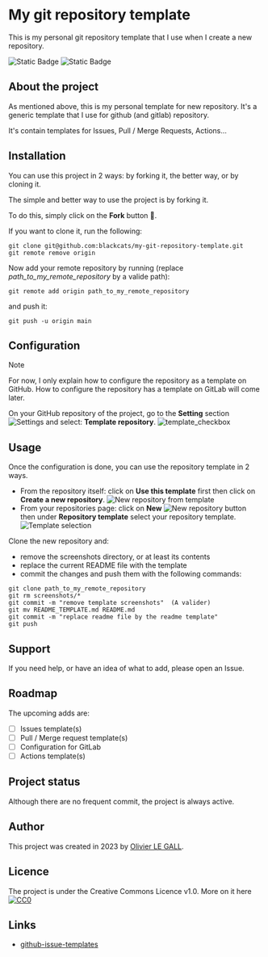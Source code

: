 # My git repository template

This is my personal git repository template that I use when I create a new 
repository.

![Static Badge](https://img.shields.io/badge/markdown-black?logo=markdown)
![Static Badge](https://img.shields.io/badge/creativecommons-v1.0-%23EF9421?logo=creativecommons)


## About the project
As mentioned above, this is my personal template for new repository. It's a
generic template that I use for github (and gitlab) repository.

It's contain templates for Issues, Pull / Merge Requests, Actions...

## Installation
You can use this project in 2 ways: by forking it, the better way, or by 
cloning it.

The simple and better way to use the project is by forking it. 

To do this, simply click on the **Fork** button :slightly_smiling_face:.

If you want to clone it, run the following:
```
git clone git@github.com:blackcats/my-git-repository-template.git
git remote remove origin
```
Now add your remote repository by running (replace _path_to_my_remote_repository_ 
by a valide path):
```
git remote add origin path_to_my_remote_repository
```
and push it:
```
git push -u origin main
```

## Configuration
> [!NOTE]
> For now, I only explain how to configure the repository as a template on GitHub.
> How to configure the repository has a template on GitLab will come later.

On your GitHub repository of the project, go to the **Setting** section 
![Settings](/screenshots/setting_button.png)
and select: **Template repository**.
![template_checkbox](/screenshots/template_checkbox.png)

## Usage
Once the configuration is done, you can use the repository template in 2 ways.
- From the repository itself: click on **Use this template** first then click
  on **Create a new repository**. 
  ![New repository from template](/screenshots/new_repo_from_template.png)
- From your repositories page: click on **New** 
  ![New repository button](/screenshots/new_repo.png)
  then under **Repository template** select your repository template.
  ![Template selection](/screenshots/template_selection.png)

Clone the new repository and:
- remove the screenshots directory, or at least its contents 
- replace the current README file with the template
- commit the changes and push them
with the following commands:
```
git clone path_to_my_remote_repository
git rm screenshots/*
git commit -m "remove template screenshots"  (A valider)
git mv README_TEMPLATE.md README.md
git commit -m "replace readme file by the readme template"
git push
```

## Support 
If you need help, or have an idea of what to add, please open an Issue.

## Roadmap
The upcoming adds are:
- [ ] Issues template(s)
- [ ] Pull / Merge request template(s)
- [ ] Configuration for GitLab
- [ ] Actions template(s)

## Project status
Although there are no frequent commit, the project is always active.

<!--
## Acknowledgment
People or teams those actively participate to the project, or project or people
who inspirate you for creating the project.
-->


## Author
This project was created in 2023 by [Olivier LE GALL](lgo@black-cats.org).

## Licence
The project is under the Creative Commons Licence v1.0. More on it here 
[![CC0](https://i.creativecommons.org/p/zero/1.0/88x31.png)](https://creativecommons.org/publicdomain/zero/1.0/)

## Links
- [github-issue-templates](https://github.com/timothystewart6/github-issue-templates)
<!----
The following Links explain how to create a good readme file:\
https://www.makeareadme.com/ \
https://coding-boot-camp.github.io/full-stack/github/professional-readme-guide \
https://dev.to/rohit19060/how-to-write-stunning-github-readme-md-template-provided-5b09 \
https://bulldogjob.com/readme/how-to-write-a-good-readme-for-your-github-projeck
-->
